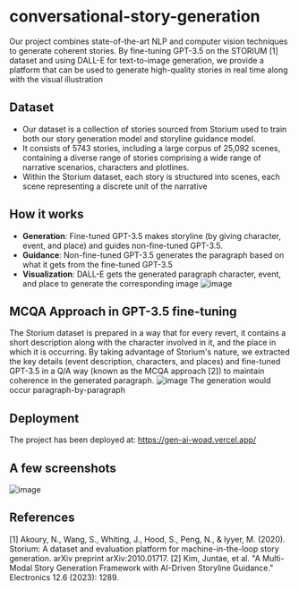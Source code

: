 # conversational-story-generation
Our project combines state-of-the-art NLP and computer vision techniques to generate coherent stories. By fine-tuning GPT-3.5 on the STORIUM [1] dataset and using DALL-E for text-to-image generation, we provide a platform that can be used to generate high-quality stories in real time along with the visual illustration

## Dataset
- Our dataset is a collection of stories sourced from Storium used to train both our story generation model and storyline guidance model.
- It consists of 5743 stories, including a large corpus of 25,092 scenes, containing a diverse range of stories comprising a wide range of narrative scenarios, characters and plotlines.
- Within the Storium dataset, each story is structured into scenes, each scene representing a discrete unit of the narrative

## How it works
- **Generation**: Fine-tuned GPT-3.5 makes storyline (by giving character, event, and place) and guides non-fine-tuned GPT-3.5.
- **Guidance**: Non-fine-tuned GPT-3.5 generates the paragraph based on what it gets from the fine-tuned GPT-3.5
- **Visualization**: DALL-E gets the generated paragraph character, event, and place to generate the corresponding image
  ![image](https://github.com/MohtashimButt/conversational-story-generation/assets/87702903/27890423-c140-453e-8035-07ce6822244b)

## MCQA Approach in GPT-3.5 fine-tuning
The Storium dataset is prepared in a way that for every revert, it contains a short description along with the character involved in it, and the place in which it is occurring. By taking advantage of Storium's nature, we extracted the key details (event description, characters, and places) and fine-tuned GPT-3.5 in a Q/A way (known as the MCQA approach [2]) to maintain coherence in the generated paragraph. 
![image](https://github.com/MohtashimButt/conversational-story-generation/assets/87702903/9b1e8870-26fc-40e9-b86e-a0b524c3225f)
The generation would occur paragraph-by-paragraph

## Deployment
The project has been deployed at: https://gen-ai-woad.vercel.app/

## A few screenshots
![image](https://github.com/MohtashimButt/conversational-story-generation/assets/87702903/558de3d3-5433-4934-bac7-cc289e9dbdbc)


## References
[1] Akoury, N., Wang, S., Whiting, J., Hood, S., Peng, N., & Iyyer, M. (2020). Storium: A dataset and evaluation platform for machine-in-the-loop story generation. arXiv preprint arXiv:2010.01717.
[2] Kim, Juntae, et al. "A Multi-Modal Story Generation Framework with AI-Driven Storyline Guidance." Electronics 12.6 (2023): 1289.
